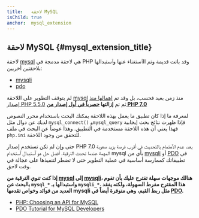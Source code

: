 ```yaml
---
title:   لاحقة MySQL
isChild: true
anchor:  mysql_extension
---
```


## لاحقة MySQL {#mysql_extension_title}

لاحقة [mysql] هي لاحقة مدمجة في PHP وقد باتت قديمة وتم الٱستغناء عنها وٱستبدالها بلاحقتين أخريين:

- [mysqli]
- [pdo]

لم يتوقف التطوير على اللاحقة [mysql] منذ زمن بعيد فحسب، بل وقد تم [إهمالها منذ إصدار PHP 5.5.0][mysql_deprecated]
ثم تم **إزالتها [حصرياً في أول إصدار من PHP 7.0][mysql_removed]**

لمعرفة ما إذا كان تطبيق ما يعمل بهذه اللاحقة يمكنك البحث باستخدام محرر النصوص لديك عن دوال مثل `mysql_connect()` و`mysql_query` فإذا ظهرت نتائج بحث إيجابية فهذا يعني أن هذه اللاحقة مستخدمة في التطبيق. وهذا عوضاً عن البحث في ملف 
`php.ini` للتحقق من وجود اللاحقة.

حتى وإن لم تكن تستخدم إصدار PHP 7.0 بعد، عدم الٱهتمام بالتحديث في أقرب فرصة يزيد صعوبة المهمة عندما تحدث الترقية.
أفضل حل هو ٱستبدال ٱستخدام mysql بأي من [mysqli] أو [PDO] في تطبيقاتك كممارسة أساسية في عملية التطوير حتى لا تضطر لتنفيذها على عجالة في وقت لاحق.

**إذا كنت تنوي الترقية من [mysql] إلى [mysqli]، هنالك موجهات سهلة تقترح عليك بأن تقوم بالبحث عن `mysql_*` واستبدالها بـ `mysqli_*`. هذا المقترح مفرط السهولة، ولكنه يفقد العديد من فوائد وخواص تقدمها mysqli مثل ربط القيم، وهي متوفرة أيضاً في [PDO][pdo].**

* [PHP: Choosing an API for MySQL][mysql_api]
* [PDO Tutorial for MySQL Developers][pdo4mysql_devs]

[mysql]: http://php.net/mysql
[mysql_deprecated]: http://php.net/migration55.deprecated
[mysql_removed]: http://php.net/manual/en/migration70.removed-exts-sapis.php
[mysqli]: http://php.net/mysqli
[pdo]: http://php.net/pdo
[mysql_api]: http://php.net/mysqlinfo.api.choosing
[pdo4mysql_devs]: http://wiki.hashphp.org/PDO_Tutorial_for_MySQL_Developers
